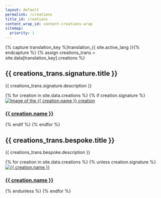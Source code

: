 ```yaml
---
layout: default
permalink: /creations
title_id: creations
content_wrap_id: content-creations-wrap
sitemap:
  priority: 1
---
```


{% capture translation_key %}translation_{{ site.active_lang }}{% endcapture %}
{% assign creations_trans = site.data[translation_key].creations %}

## {{ creations_trans.signature.title }}

{{ creations_trans.signature.description }}

<div class="creations-container">
  {% for creation in site.data.creations %}
    {% if creation.signature %}
      <div class="creation-card">
        <a href="{{ 'creations/' | append: creation.url_tag | relative_url }}">
          <div class="creation-image-wrap">
            <img src="{{ creation.main_image | relative_url }}" alt="Image of the {{ creation.name }} creation" class="creation-image">
          </div>
          <h3 class="creation-name navigation-button">{{ creation.name }}</h3>
        </a>
      </div>
    {% endif %}
  {% endfor %}
</div>

## {{ creations_trans.bespoke.title }}

{{ creations_trans.bespoke.description }}

<div class="creations-container">
  {% for creation in site.data.creations %}
    {% unless creation.signature %}
      <div class="creation-card">
        <a href="{{ 'creations/' | append: creation.url_tag | relative_url }}">
          <div class="creation-image-wrap">
            <img src="{{ creation.main_image | relative_url }}" alt="{{ creation.name }}" class="creation-image">
          </div>
          <h3 class="creation-name navigation-button">{{ creation.name }}</h3>
        </a>
      </div>
    {% endunless %}
  {% endfor %}
</div>